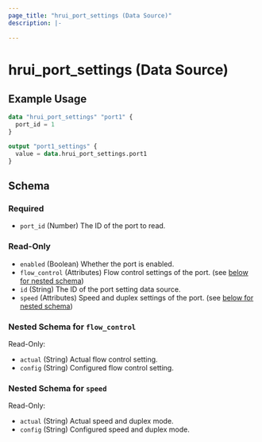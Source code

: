 ```yaml
---
page_title: "hrui_port_settings (Data Source)"
description: |-
  
---
```


# hrui_port_settings (Data Source)



## Example Usage

```terraform
data "hrui_port_settings" "port1" {
  port_id = 1
}

output "port1_settings" {
  value = data.hrui_port_settings.port1
}
```

<!-- schema generated by tfplugindocs -->
## Schema

### Required

- `port_id` (Number) The ID of the port to read.

### Read-Only

- `enabled` (Boolean) Whether the port is enabled.
- `flow_control` (Attributes) Flow control settings of the port. (see [below for nested schema](#nestedatt--flow_control))
- `id` (String) The ID of the port setting data source.
- `speed` (Attributes) Speed and duplex settings of the port. (see [below for nested schema](#nestedatt--speed))

<a id="nestedatt--flow_control"></a>
### Nested Schema for `flow_control`

Read-Only:

- `actual` (String) Actual flow control setting.
- `config` (String) Configured flow control setting.


<a id="nestedatt--speed"></a>
### Nested Schema for `speed`

Read-Only:

- `actual` (String) Actual speed and duplex mode.
- `config` (String) Configured speed and duplex mode.



